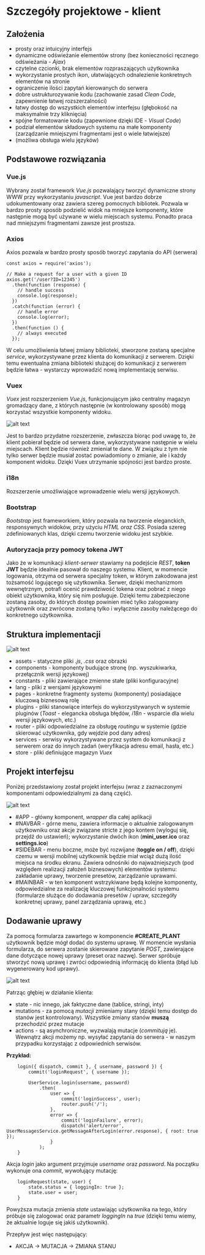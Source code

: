 # Szczegóły projektowe - klient
## Założenia
* prosty oraz intuicyjny interfejs
* dynamiczne odświeżanie elementów strony (bez konieczności ręcznego odświeżania - *Ajax*)
* czytelne czcionki, brak elementów rozpraszających użytkownika
* wykorzystanie prostych ikon, ułatwiających odnalezienie konkretnych elementów na stronie
* ograniczenie ilości zapytań kierowanych do serwera
* dobre ustrukturozywanie kodu (zachowanie zasad *Clean Code*, zapewnienie łatwej rozszerzalności)
* łatwy dostęp do wszystkich elementów interfejsu (głębokość na maksymalnie trzy kliknięcia)
* spójne formatowanie kodu (zapewnione dzięki IDE - *Visual Code*)
* podział elementów składowych systemu na małe komponenty (zarządzanie mniejszymi fragmentami jest o wiele łatwiejsze)
* (możliwa obsługa wielu języków)

## Podstawowe rozwiązania
### Vue.js
Wybrany został framework *Vue.js* pozwalający tworzyć dynamiczne strony WWW przy wykorzystaniu *javascript*. Vue jest bardzo dobrze udokumentowany oraz zawiera szereg pomocnych bibliotek. Pozwala w bardzo prosty sposób podzielić widok na mniejsze komponenty, które następnie mogą być używane w wielu miejscach systemu. Ponadto praca nad mniejszymi fragmentami zawsze jest prostsza.

### Axios
Axios pozwala w bardzo prosty sposób tworzyć zapytania do API (serwera)
```
const axios = require('axios');

// Make a request for a user with a given ID
axios.get('/user?ID=12345')
  .then(function (response) {
    // handle success
    console.log(response);
  })
  .catch(function (error) {
    // handle error
    console.log(error);
  })
  .then(function () {
    // always executed
  });
```

W celu umożliwienia łatwej zmiany biblioteki, stworzone zostaną specjalne *service*, wykorzystywane przez klienta do komunikacji z serwerem. Dzięki temu ewentualna zmiana biblioteki służącej do komunikacji z serwerem będzie łatwa - wystarczy wprowadzić nową implementację serwisu.

### Vuex
*Vuex* jest rozszerzeniem *Vue.js*, funkcjonującym jako centralny magazyn gromadzący dane, z których następnie (w kontrolowany sposób) mogą korzystać wszystkie komponenty widoku.

![alt text](https://raw.githubusercontent.com/vuejs/vuex/dev/docs/.vuepress/public/vuex.png "Vuex")

Jest to bardzo przydatne rozszerzenie, zwłaszcza biorąc pod uwagę to, że klient pobierał będzie od serwera dane, wykorzystywane następnie w wielu miejscach. Klient będzie również zmieniał te dane. W związku z tym nie tylko serwer będzie musiał zostać powiadomiony o zmianie, ale i każdy komponent widoku. Dzięki Vuex utrzymanie spójności jest bardzo proste.


### i18n
Rozszerzenie umożliwiające wprowadzenie wielu wersji językowych.

### Bootstrap
*Bootstrap* jest frameworkiem, który pozwala na tworzenie eleganckich, responsywnych widoków, przy użyciu *HTML oraz CSS*. Posiada szereg zdefiniowanych klas, dzięki czemu tworzenie widoku jest szybkie.

### Autoryzacja przy pomocy tokena JWT
Jako że w komunikacji *klient-serwer* stawiamy na podejście *REST*, **token JWT** będzie idealnie pasował do naszego systemu. Klient, w momencie logowania, otrzyma od serwera specjalny token, w którym zakodowana jest tożsamość logującego się użytkownika. Serwer, dzięki mechanizmom wewnętrznym, potrafi ocenić prawdziwość tokena oraz pobrać z niego obiekt użytkownika, który się nim posługuje. Dzięki temu zabezpieczone zostaną zasoby, do których dostęp powinien mieć tylko zalogowany użytkownik oraz zwrócone zostaną tylko i wyłącznie zasoby należącego do konkretnego użytkownika.

## Struktura implementacji
![alt text](https://github.com/Alegres/ziwp/blob/master/client_structure.png?raw=true "Client structure")

* assets - statyczne pliki *.js*, *.css* oraz obrazki
* components - komponenty budujące stronę (np. wyszukiwarka, przełącznik wersji językowej)
* constants - pliki zawierające zmienne stałe (pliki konfiguracyjne)
* lang - pliki z wersjami językowymi
* pages - konkretne fragmenty systemu (komponenty) posiadające kluczową biznesową rolę
* plugins - pliki stanowiące interfejs do wykorzystywanych w systemie pluginów (*Toast* - elegancka obsługa błędów, *i18n* - wsparcie dla wielu wersji językowych, etc.)
* router - pliki odpowiedzialne za obsługę *routingu* w systemie (gdzie skierować użytkownika, gdy wejdzie pod dany adres)
* services - serwisy wykorzystywane przez system do komunikacji z serwerem oraz do innych zadań (weryfikacja adresu email, hasła, etc.)
* store - pliki definiujące magazyn *Vuex*

## Projekt interfejsu
Poniżej przedstawiony został projekt interfejsu (wraz z zaznaczonymi komponentami odpowiedzialnymi za daną część).

![alt text](https://github.com/Alegres/ziwp/blob/master/interface_1.jpg?raw=true "Interface 1")

* #APP - główny komponent, *wrapper* dla całej aplikacji
* #NAVBAR - górne menu, zawiera informacje o aktualnie zalogowanym użytkowniku oraz akcje związane stricte z jego kontem (wyloguj się, przejdź do ustawień); wykorzystanie dwóch ikon (**mini_user.ico** oraz **settings.ico**)
* #SIDEBAR - menu boczne, może być rozwijane (**toggle on / off**), dzięki czemu w wersji mobilnej użytkownik będzie miał wciąż dużą ilość miejsca na środku ekranu. Zawiera odnośniki do najważniejszych (pod względem realizacji założeń biznesowych) elementów systemu: zakładanie uprawy, tworzenie presetów, zarządzanie uprawami.
* #MAINBAR - w ten komponent wstrzykiwane będą kolejne komponenty, odpowiedzialne za realizację kluczowej funkcjonalności systemu (formularze służące do dodawania presetów / upraw, szczegóły konkretnej uprawy, panel zarządzania uprawą, etc.)

## Dodawanie uprawy
Za pomocą formularza zawartego w komponencie **#CREATE_PLANT** użytkownik będzie mógł dodać do systemu uprawę. W momencie wysłania formularza, do serwera zostanie skierowane zapytanie *POST*, zawierające dane dotyczące nowej uprawy (preset oraz nazwę). Serwer spróbuje stworzyć nową uprawę i zwróci odpowiednią informację do klienta (błąd lub wygenerowany kod uprawy).

![alt text](https://github.com/Alegres/ziwp/blob/master/create_plant.jpg?raw=true "Create plant")

Patrząc głębiej w działanie klienta:
* state - nic innego, jak faktyczne dane (tablice, stringi, inty)
* mutations - za pomocą *mutacji* zmieniamy stany (dzięki temu dostęp do stanów jest kontrolowany). Wszystkie zmiany stanów **muszą** przechodzić przez mutacje
* actions - są asynchroniczne, wyzwalają mutacje (*commitują* je). Wewnątrz akcji możemy np. wysyłać zapytania do serwera - w naszym przypadku korzystając z odpowiednich serwisów.

**Przykład:**
```
    login({ dispatch, commit }, { username, password }) {
        commit('loginRequest', { username });
    
        UserService.login(username, password)
            .then(
                user => {
                    commit('loginSuccess', user);
                    router.push('/');
                },
                error => {
                    commit('loginFailure', error);
                    dispatch('alert/error', UserMessagesService.getMessageAfterLogin(error.response), { root: true });
                }
            );
    }
```
Akcja *login* jako argument przyjmuje *username* oraz *password*. Na początku wykonuje ona *commit*, wywołujący mutację:
```
    loginRequest(state, user) {
        state.status = { loggingIn: true };
        state.user = user;
    }
```
Powyższa mutacja zmienia *state* ustawiając użytkownika na tego, który próbuje się zalogować oraz parametr *loggingIn* na *true* (dzięki temu wiemy, że aktualnie loguje się jakiś użytkownik).

Przepływ jest więc następujący:
* AKCJA -> MUTACJA -> ZMIANA STANU

